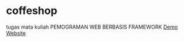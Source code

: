 # coffeshop
tugas mata kuliah PEMOGRAMAN WEB BERBASIS FRAMEWORK 
<a href="https://rebrand.ly/coffeeshoppagi/"> Demo Website </a>
